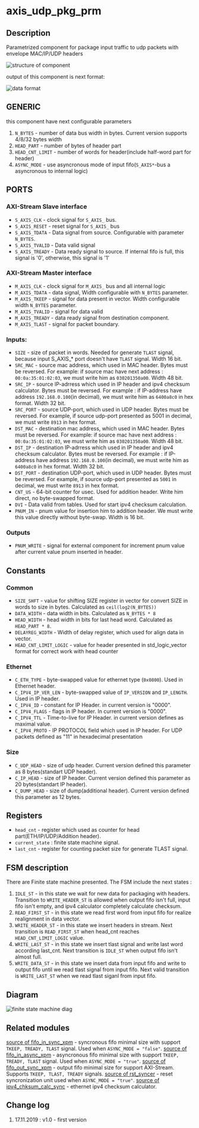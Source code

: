 # axis_udp_pkg_prm

## Description

Parametrized component for package input traffic to udp packets with envelope MAC/IP/UDP headers


![structure of component][logo_struct]

output of this component is next format: 

![data format][logo_data_format]



## GENERIC

this component have next configurable parameters

1) `N_BYTES` - number of data bus width in bytes. Current version supports 4/8/32 bytes width
2) `HEAD_PART` - number of bytes of header part
3) `HEAD_CNT_LIMIT` - number of words for header(include half-word part for header)
4) `ASYNC_MODE` - use asyncronous mode of input fifo(`S_AXIS*`-bus a asyncronous to internal logic)

## PORTS


### AXI-Stream Slave interface

* `S_AXIS_CLK` - clock signal for `S_AXIS_` bus. 
* `S_AXIS_RESET` - reset signal for `S_AXIS_` bus
* `S_AXIS_TDATA` - Data signal from source. Configurable with parameter `N_BYTES`. 
* `S_AXIS_TVALID` - Data valid signal 
* `S_AXIS_TREADY` - Data ready signal to source. If internal fifo is full, this signal is '0', otherwise, this signal is '1'


### AXI-Stream Master interface

* `M_AXIS_CLK` - clock signal for `M_AXIS_` bus and all internal logic
* `M_AXIS_TDATA` - data signal, Width configurable with `N_BYTES` parameter.
* `M_AXIS_TKEEP` - signal for data present in vector. Width configurable width `N_BYTES` parameter.
* `M_AXIS_TVALID` - signal for data valid
* `M_AXIS_TREADY` - data ready signal from destination component. 
* `M_AXIS_TLAST` - signal for packet boundary.
    
### Inputs:


* `SIZE` - size of packet in words. Needed for generate `TLAST` signal, because input S_AXIS_* port doesn't have `TLAST` signal. Width 16 bit.
* `SRC_MAC` - source mac address, which used in MAC header. Bytes must be reversed. For example: if source mac have next address : `00:0a:35:01:02:03`, we must write him as `030201350a00`. Width 48 bit.
* `SRC_IP` - source IP-adrress which used in IP header and ipv4 checksum calculator. Bytes must be reversed. For example : if IP-address have address `192.168.0.100`(in decimal), we must write him as `6400a8c0` in hex format. Width 32 bit.
* `SRC_PORT` - source UDP-port, which used in UDP header. Bytes must be reversed. For example, if source udp-port presented as 5001 in decimal, we must write `8913` in hex format.
* `DST_MAC` - destination mac address, which used in MAC header. Bytes must be reversed. For example: if source mac have next address : `00:0a:35:01:02:03`, we must write him as `030201350a00`. Width 48 bit.
* `DST_IP` - destination IP-adrress which used in IP header and ipv4 checksum calculator. Bytes must be reversed. For example : if IP-address have address `192.168.0.100`(in decimal), we must write him as `6400a8c0` in hex format. Width 32 bit.
* `DST_PORT` - destination UDP-port, which used in UDP header. Bytes must be reversed. For example, if source udp-port presented as `5001` in decimal, we must write `8913` in hex format.
* `CNT_US` - 64-bit counter for usec. Used for addition header. Write him direct, no byte-swapped format.
* `DVI` - Data valid from tables. Used for start ipv4 checksum calculation.
* `PNUM_IN` - pnum value for insertion him to addition header. We must write this value directly without byte-swap. Width is 16 bit.

### Outputs

* `PNUM_WRITE` - signal for external component for increment pnum value after current value pnum inserted in header. 


## Constants


### Common 

* `SIZE_SHFT` - value for shifting SIZE register in vector for convert SIZE in words to size in bytes. Calculated as `ceil(log2(N_BYTES))`
* `DATA_WIDTH` - data width in bits. Calculated as `N_BYTES * 8`
* `HEAD_WIDTH` - head width in bits for last head word. Calculated as `HEAD_PART * 8`.
* `DELAYREG_WIDTH` - Width of delay register, which used for align data in vector. 
* `HEAD_CNT_LIMIT_LOGIC` - value for header presented in std_logic_vector format for correct work with head counter

### Ethernet

* `C_ETH_TYPE` - byte-swapped value for ethernet type (`0x0800`). Used in Ethernet header.
* `C_IPV4_IP_VER_LEN` - byte-swapped value of `IP_VERSION` and `IP_LENGTH`. Used in IP header.
* `C_IPV4_ID` - constant for IP Header. in current version is "0000".
* `C_IPV4_FLAGS` - flags in IP header. In current version is "0000".
* `C_IPV4_TTL` - Time-to-live for IP Header. in current version defines as maximal value.
* `C_IPV4_PROTO` - IP PROTOCOL field which used in IP header. For UDP packets defined as "11" in hexadecimal presentation

### Size 

* `C_UDP_HEAD` - size of udp header. Current version defined this parameter as 8 bytes(standart UDP header).
* `C_IP_HEAD` - size of IP header. Current version defined this parameter as 20 bytes(standart IP header).
* `C_DUMP_HEAD` - size of dump(additional header). Current version defined this parameter as 12 bytes.

## Registers 

- `head_cnt` - register which used as counter for head part(ETH/IP/UDP/Addition header).
- `current_state` : finite state machine signal.
- `last_cnt` - register for counting packet size for generate TLAST signal.

## FSM description

There are Finite state machine presented. The FSM include the next states :

1) `IDLE_ST` - in this state we wait for new data for packaging with headers. Transition to `WRITE_HEADER_ST` is allowed when output fifo isn't full, input fifo isn't empty, and ipv4 calculator completely calculate checksum.
2) `READ_FIRST_ST` - in this state we read first word from input fifo for realize realignment in data vector.
3) `WRITE_HEADER_ST` - in this state we insert headers in stream. Next transition is `READ_FIRST_ST` when head_cnt reaches `HEAD_CNT_LIMIT_LOGIC` value.
4) `WRITE_LAST_ST` - in this state we insert tlast signal and write last word according last_cnt. Next transition is `IDLE_ST` when output fifo isn't almost full.
5) `WRITE_DATA_ST` - in this state we insert data from input fifo and write to output fifo until we read tlast signal from input fifo. Next valid transition is `WRITE_LAST_ST` when we read tlast siganl from input fifo.

## Diagram 

![finite state machine diag][logo_fsm]

## Related modules 

[source of fifo_in_sync_xpm](https://github.com/MasterPlayer/xilinx-vhdl/blob/master/fifo_parametrized/fifo_in_sync_xpm/fifo_in_sync_xpm.vhd) - syncronous fifo minimal size with support `TKEEP, TREADY, TLAST` signal. Used when `ASYNC_MODE = "false"`.
[source of fifo_in_async_xpm](https://github.com/MasterPlayer/xilinx-vhdl/blob/master/fifo_parametrized/fifo_in_async_xpm/fifo_in_async_xpm.vhd) - asyncronous fifo minimal size with support `TKEEP, TREADY, TLAST` signal. Used when `ASYNC_MODE = "true"`.
[source of fifo_out_sync_xpm](https://github.com/MasterPlayer/xilinx-vhdl/blob/master/fifo_parametrized/fifo_out_sync_xpm/fifo_out_sync_xpm.vhd) - output fifo minimal size for support AXI-Stream. Supports `TKEEP, TLAST, TREADY` signals.
[source of rst_syncer](https://github.com/MasterPlayer/xilinx-vhdl/blob/master/syncronizers/rst_syncer.vhd) - reset syncronization unit used when `ASYNC_MODE = "true"`.
[source of ipv4_chksum_calc_sync](https://github.com/MasterPlayer/xilinx-vhdl/blob/master/eth_parts/ipv4_chksum_calc_sync.vhd) - ethernet ipv4 checksum calculator.


## Change log

1. 17.11.2019 : v1.0 - first version


[logo_fsm]: https://github.com/MasterPlayer/xilinx-vhdl/blob/master/axis_infrastructure/axis_udp_pkg_prm/axis_udp_pkg_prm_fsm.png
[logo_struct]: https://github.com/MasterPlayer/xilinx-vhdl/blob/master/axis_infrastructure/axis_udp_pkg_prm/axis_udp_pkg_prm_struct.png
[logo_data_format]: https://github.com/MasterPlayer/xilinx-vhdl/blob/master/axis_infrastructure/axis_udp_pkg_prm/axis_udp_pkg_prm_format.png